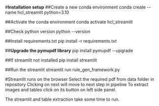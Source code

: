 #__Installation setup__
##Create a new conda environment 
conda create --name hcl_streamlit python=3.10

##Activate the conda environment
conda activate hcl_streamlit

##Check python version
python --version

##Install requirements.txt
pip install -r requirements.txt

##__Upgrade the pymupdf library__
pip install pymupdf --upgrade

##If streamlit not installed 
pip install streamlit

##Run the streamlit
streamlit run rule_gen_framework.py

#Streamlit runs on the browser
Select the required pdf from data folder in repository
Clicking on next will move to next step in pipeline
To extract images and tables click on its button on left side panel.

The streamlit and table extraction take some time to run.
